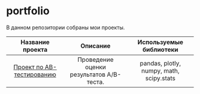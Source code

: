 # portfolio

В данном репозитории собраны мои проекты.

| Название проекта | Описание | Используемые библиотеки |
|:---------------------------:| :---------------------------: |:---------------------------:|
|[Проект по АB-тестированию](https://github.com/kotovvladislavm/portfolio/tree/main/ab_test(final_project)) | Проведение оценки результатов A/B-теста. | pandas, plotly, numpy, math, scipy.stats |
